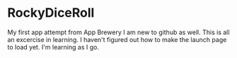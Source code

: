 # RockyDiceRoll
My first app attempt from App Brewery
I am new to github as well. This is all an excercise in learning. I haven't figured out how to make the launch page to load yet. I'm learning as I go. 
